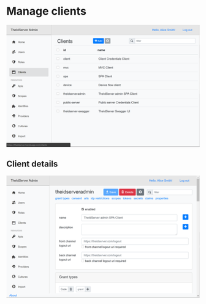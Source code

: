 # Manage clients

![clients](assets/clients.png)

## Client details

![client-details](assets/client-details.png)
